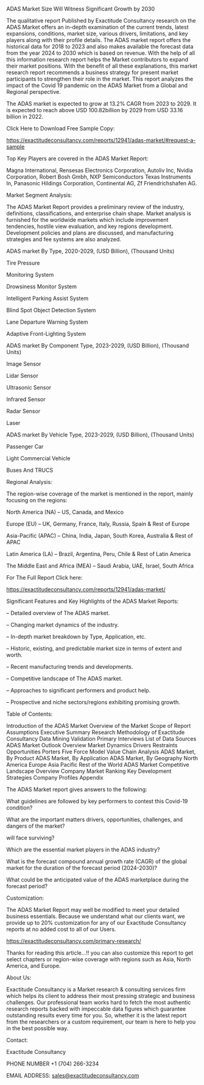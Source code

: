 ADAS Market Size Will Witness Significant Growth by 2030

The qualitative report Published by Exactitude Consultancy research on the ADAS Market offers an in-depth examination of the current trends, latest expansions, conditions, market size, various drivers, limitations, and key players along with their profile details. The ADAS market report offers the historical data for 2018 to 2023 and also makes available the forecast data from the year 2024 to 2030 which is based on revenue. With the help of all this information research report helps the Market contributors to expand their market positions. With the benefit of all these explanations, this market research report recommends a business strategy for present market participants to strengthen their role in the market. This report analyzes the impact of the Covid 19 pandemic on the ADAS Market from a Global and Regional perspective.

The ADAS market is expected to grow at 13.2% CAGR from 2023 to 2029. It is expected to reach above USD 100.82billion by 2029 from USD 33.16 billion in 2022.

Click Here to Download Free Sample Copy:

https://exactitudeconsultancy.com/reports/12941/adas-market/#request-a-sample

Top Key Players are covered in the ADAS Market Report:

Magna International, Rensesas Electronics Corporation, Autoliv Inc, Nvidia Corporation, Robert Bosh Gmbh, NXP Semiconductors Texas Instruments In, Panasonic Hildings Corporation, Continental AG, Zf Friendrichshafen AG.

Market Segment Analysis:

The ADAS Market Report provides a preliminary review of the industry, definitions, classifications, and enterprise chain shape. Market analysis is furnished for the worldwide markets which include improvement tendencies, hostile view evaluation, and key regions development. Development policies and plans are discussed, and manufacturing strategies and fee systems are also analyzed.

ADAS market By Type, 2020-2029, (USD Billion), (Thousand Units)

Tire Pressure

Monitoring System

Drowsiness Monitor System

Intelligent Parking Assist System

Blind Spot Object Detection System

Lane Departure Warning System

Adaptive Front-Lighting System

ADAS market By Component Type, 2023-2029, (USD Billion), (Thousand Units)

Image Sensor

Lidar Sensor

Ultrasonic Sensor

Infrared Sensor

Radar Sensor

Laser

ADAS market By Vehicle Type, 2023-2029, (USD Billion), (Thousand Units)

Passenger Car

Light Commercial Vehicle

Buses And TRUCS

Regional Analysis:

The region-wise coverage of the market is mentioned in the report, mainly focusing on the regions:

North America (NA) – US, Canada, and Mexico

Europe (EU) – UK, Germany, France, Italy, Russia, Spain & Rest of Europe

Asia-Pacific (APAC) – China, India, Japan, South Korea, Australia & Rest of APAC

Latin America (LA) – Brazil, Argentina, Peru, Chile & Rest of Latin America

The Middle East and Africa (MEA) – Saudi Arabia, UAE, Israel, South Africa

For The Full Report Click here:

https://exactitudeconsultancy.com/reports/12941/adas-market/

Significant Features and Key Highlights of the ADAS Market Reports:

– Detailed overview of The ADAS market.

– Changing market dynamics of the industry.

– In-depth market breakdown by Type, Application, etc.

– Historic, existing, and predictable market size in terms of extent and worth.

– Recent manufacturing trends and developments.

– Competitive landscape of The ADAS market.

– Approaches to significant performers and product help.

– Prospective and niche sectors/regions exhibiting promising growth.

Table of Contents:

Introduction of the ADAS Market
Overview of the Market
Scope of Report
Assumptions
Executive Summary
Research Methodology of Exactitude Consultancy
Data Mining
Validation
Primary Interviews
List of Data Sources
ADAS Market Outlook
Overview
Market Dynamics
Drivers
Restraints
Opportunities
Porters Five Force Model
Value Chain Analysis
ADAS Market, By Product
ADAS Market, By Application
ADAS Market, By Geography
North America
Europe
Asia Pacific
Rest of the World
ADAS Market Competitive Landscape
Overview
Company Market Ranking
Key Development Strategies
Company Profiles
Appendix

The ADAS Market report gives answers to the following:

What guidelines are followed by key performers to contest this Covid-19 condition?

What are the important matters drivers, opportunities, challenges, and dangers of the market?

will face surviving?

Which are the essential market players in the ADAS industry?

What is the forecast compound annual growth rate (CAGR) of the global market for the duration of the forecast period (2024-2030)?

What could be the anticipated value of the ADAS marketplace during the forecast period?

Customization:

The ADAS Market Report may well be modified to meet your detailed business essentials. Because we understand what our clients want, we provide up to 20% customization for any of our Exactitude Consultancy reports at no added cost to all of our Users.

https://exactitudeconsultancy.com/primary-research/

Thanks for reading this article...!! you can also customize this report to get select chapters or region-wise coverage with regions such as Asia, North America, and Europe.

About Us:

Exactitude Consultancy is a Market research & consulting services firm which helps its client to address their most pressing strategic and business challenges. Our professional team works hard to fetch the most authentic research reports backed with impeccable data figures which guarantee outstanding results every time for you. So, whether it is the latest report from the researchers or a custom requirement, our team is here to help you in the best possible way.

Contact:

Exactitude Consultancy

PHONE NUMBER +1 (704) 266-3234

EMAIL ADDRESS: sales@exactitudeconsultancy.com  
